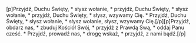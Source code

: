 [p]Przyjdź, Duchu Święty, * słysz wołanie, * przyjdź, Duchu Święty, * słysz wołanie, * przyjdź, Duchu Święty, * słysz, wzywamy Cię. * Przyjdź, Duchu Święty, * słysz wołanie, * słysz wołanie, słysz, wzywamy Cię.[/p][p]Przyjdź, obdarz nas, * zbuduj Kościół Swój, * przyjdź z Prawdą Swą, * oddaj Panu cześć. * Przyjdź, prowadź nas, * drogę wskaż, * przyjdź, z nami bądź.[/p]